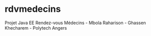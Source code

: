 # rdvmedecins
Projet Java EE Rendez-vous Médecins - Mbola Raharison - Ghassen Khecharem - Polytech Angers
